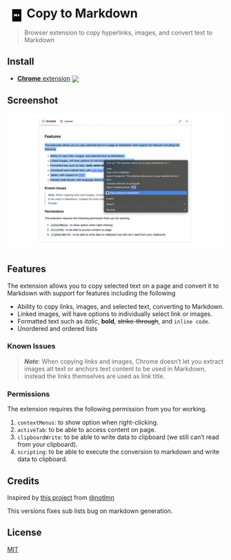 # <img src="extension/icons/icon.png" width="45" align="left"> Copy to Markdown

> Browser extension to copy hyperlinks, images, and convert text to Markdown

## Install

- [**Chrome** extension][link-cws] [<img valign="middle" src="https://chromewebstore.google.com/detail/copy-to-markdown/lpfdjbehlconlhkoamapmpimmedmebmf">][link-cws]


## Screenshot

![Copy to Markdown](media/screenshot-1280x800.png)


## Features

The extension allows you to copy selected text on a page and convert it to Markdown with support for features including the following

- Ability to copy links, images, and selected text, converting to Markdown.
- Linked images, will have options to individually select link or images.
- Formatted text such as _italic_, **bold**, ~~strike-through~~, and `inline code`.
- Unordered and ordered lists

### Known Issues

> **_Note_**: When copying links and images, Chrome doesn’t let you extract images alt text or anchors text content to be used in Markdown, instead the links themselves are used as link title. 

### Permissions

The extension requires the following permission from you for working.

1. `contextMenus`: to show option when right-clicking.
2. `activeTab`: to be able to access content on page.
3. `clipboardWrite`: to be able to write data to clipboard (we still can’t read from your clipboard).
4. `scripting`: to be able to execute the conversion to markdown and write data to clipboard.


## Credits

Inspired by [this project](https://github.com/notlmn/copy-as-markdown) from [@notlmn](https://github.com/notlmn)

This versions fixes sub lists bug on markdown generation.

## License

[MIT](license)

[link-cws]: https://chrome.google.com/webstore/detail/copy-to-markdown/nlaionblcaejecbkcillglodmmfhjhfi/
